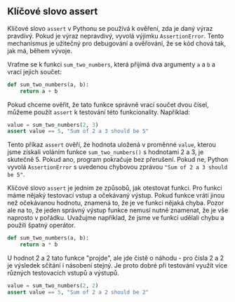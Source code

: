 ## Klíčové slovo assert

Klíčové slovo `assert` v Pythonu se používá k ověření, zda je daný výraz pravdivý. Pokud je výraz nepravdivý, vyvolá výjimku `AssertionError`. Tento mechanismus je užitečný pro debugování a ověřování, že se kód chová tak, jak má, během vývoje. 

Vraťme se k funkci `sum_two_numbers`, která přijímá dva argumenty `a` a `b` a vrací jejich součet:

```python
def sum_two_numbers(a, b):
    return a + b
```

Pokud chceme ověřit, že tato funkce správně vrací součet dvou čísel, můžeme použít `assert` k testování této funkcionality. Například:

```python
value = sum_two_numbers(2, 3)
assert value == 5, "Sum of 2 a 3 should be 5"
```

Tento příkaz `assert` ověří, že hodnota uložená v proměnné `value`, kterou jsme získali voláním funkce `sum_two_numbers()` s hodnotami 2 a 3, je skutečně 5. Pokud ano, program pokračuje bez přerušení. Pokud ne, Python vyvolá `AssertionError` s uvedenou chybovou zprávou `"Sum of 2 a 3 should be 5"`.

Klíčové slovo `assert` je jedním ze způsobů, jak otestovat funkci. Pro funkci máme nějaký testovací vstup a očekávaný výstup. Pokud funkce vrátí jinou než očekávanou hodnotu, znamená to, že je ve funkci nějaká chyba. Pozor ale na to, že jeden správný výstup funkce nemusí nutně znamenat, že je vše naprosto v pořádku. Uvažujme například, že jsme ve funkci udělali chybu a použili špatný operátor.

```python
def sum_two_numbers(a, b):
    return a * b
```

U hodnot 2 a 2 tato funkce "projde", ale jde čistě o náhodu - pro čísla 2 a 2 je výsledek sčítání i násobení stejný. Je proto dobré při testování využít více různých testovacích vstupů a výstupů.

```python
value = sum_two_numbers(2, 2)
assert value == 5, "Sum of 2 a 2 should be 2"
```
